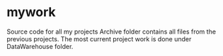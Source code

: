 # mywork
Source code for all my projects
Archive folder contains all files from the previous projects. The most current project work is done under DataWarehouse folder. 
